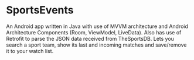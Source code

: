 # SportsEvents
An Android app written in Java with use of MVVM architecture and Android Architecture Components (Room, ViewModel, LiveData). Also has use of Retrofit to parse the JSON data received from TheSportsDB. Lets you search a sport team, show its last and incoming matches and save/remove it to your watch list. 
